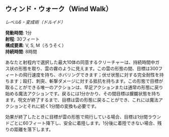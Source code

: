 ## ウィンド・ウォーク（Wind Walk）
*レベル6・変成術（ドルイド）*

**発動時間**: 1分  
**射程**: 30フィート  
**構成要素**: V, S, M（ろうそく）  
**持続時間**: 8時間

あなたと射程内で選択した最大10体の同意するクリーチャーは、持続時間中ガス状の形態を取り、雲の霧のように見えます。この雲の形態の間、目標は300フィートの飛行速度を持ち、ホバリングできます；伏せ状態に対する完全耐性を持ちます；殴打、刺突、斬撃ダメージに対する抵抗を持ちます。この形態で目標が取ることができる唯一のアクションは、早足アクションまたは通常の形態に戻り始める魔法アクションです。戻るには1分かかり、その間目標は朦朧状態を持ちます。呪文が終了するまで、目標は雲の形態に戻ることができ、これには魔法アクションとそれに続く1分間の変換も必要です。

効果が終了したときに目標が雲の形態で飛行している場合、目標は1分間ラウンドごとに60フィート降下し、安全に着陸します。1分後に着陸できない場合、残りの距離を落下します。